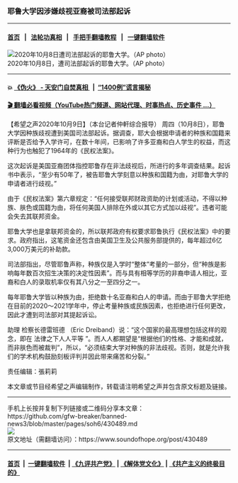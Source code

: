### 耶鲁大学因涉嫌歧视亚裔被司法部起诉
------------------------

#### [首页](https://github.com/gfw-breaker/banned-news3/blob/master/README.md) &nbsp;&nbsp;|&nbsp;&nbsp; [法轮功真相](https://github.com/begood0513/basic/blob/master/README.md)  &nbsp;&nbsp;|&nbsp;&nbsp; [手把手翻墙教程](https://github.com/gfw-breaker/guides/wiki)  &nbsp;&nbsp;|&nbsp;&nbsp; [一键翻墙软件](https://github.com/gfw-breaker/nogfw/blob/master/README.md)  



<div><img alt="2020年10月8日遭司法部起诉的耶鲁大学。（AP photo）" src="https://img.soundofhope.org/2020-10/1602271542417.jpg"/>
<br/><figcaption class="caption">
 2020年10月8日，遭司法部起诉的耶鲁大学。（AP photo）
</figcaption></div><hr/>

#### 💥 [《伪火》 - 天安门自焚真相 ](http://158.247.195.190:10000/videos/blog/weihuo.html)&nbsp; |&nbsp; [“1400例”谎言揭秘  ](http://158.247.195.190:10000/videos/blog/jiexi1400.html)

#### [ 🎬  翻墙必看视频（YouTube热门频道、网站代理、时事热点、历史事件 ...）](https://github.com/gfw-breaker/links/blob/master/banned.md)

<div><div class="Content__Wrapper sc-1bvya0-0 grZQxZ">
 <p class="meta-top">
  <span class="meta">
   【希望之声2020年10月9日】（本台记者仲軒综合报导）
  </span>
  周四（10月8日），耶鲁大学因种族歧视遭到美国司法部起诉。据调查，耶大会根据申请者的种族和国籍来评断是否给予入学许可，在数十年间，已影响了许多亚裔和白人学生的权益，而这种行为也触犯了1964年的《民权法案》。
 </p>
 <p>
  这次起诉是美国亚裔团体指控耶鲁存在非法歧视后，所进行的多年调查结果。起诉书中表示，“至少有50年了，被告耶鲁大学刻意以种族和国籍为由，对耶鲁大学的申请者进行歧视。”
 </p>
 <div class="AD_Embed__Wrap-sc-1xslmin-0 igMuqX module desktop">
  <div>
  </div>
 </div>
 <p>
  由于《民权法案》第六章规定：“任何接受联邦财政资助的计划或活动，不得以种族、肤色或国籍为由，将任何美国人排除在外或以其它方式加以歧视”。违者可能会失去其联邦资金。
 </p>
 <p>
  耶鲁大学也是拿联邦资金的，所以联邦政府有权要求耶鲁执行《民权法案》中的要求。政府指出，这笔资金还包含由美国卫生及公共服务部提供的，每年超过6亿3,000万美元的补助款。
 </p>
 <p>
  司法部指出，尽管耶鲁声称，种族仅是入学时“整体”考量的一部分，但“种族是影响每年数百次招生决策的决定性因素”。而与具有相等学历的非裔申请人相比，亚裔和白人的录取机率仅有其八分之一至四分之一。
 </p>
 <p>
  每年耶鲁大学皆以种族为由，拒绝数十名亚裔和白人的申请。而由于耶鲁大学拒绝在目前的2020～2021学年中，停止考量种族或民族因素，也拒绝进行任何更改，因此才遭到司法部对其提起诉讼。
 </p>
 <p>
  助理
  <ok href="/term/394060">
   检察长德雷班德
  </ok>
  （Eric Dreiband）说：“这个国家的最高理想包括这样的观念，即在
  <ok href="/term/394051">
   法律之下人人平等
  </ok>
  ”。而人人都期望是“根据他们的性格、才能和成就，而非肤色而被裁判”，所以，“必须结束大学对种族的非法歧视。否则，就是允许我们的学术机构鼓励刻板评判并因此带来痛苦和分裂。”
 </p>
 <p class="meta-btm">
  责任编辑：張莉莉
 </p>
 <p class="meta-btm">
  本文章或节目经希望之声编辑制作，转载请注明希望之声并包含原文标题及链接。
 </p>
</div>
</div>
<hr/>
手机上长按并复制下列链接或二维码分享本文章：<br/>
https://github.com/gfw-breaker/banned-news3/blob/master/pages/soh6/430489.md <br/>
<a href='https://github.com/gfw-breaker/banned-news3/blob/master/pages/soh6/430489.md'><img src='https://github.com/gfw-breaker/banned-news3/blob/master/pages/soh6/430489.md.png'/></a> <br/>
原文地址（需翻墙访问）：https://www.soundofhope.org/post/430489


------------------------
#### [首页](https://github.com/gfw-breaker/banned-news3/blob/master/README.md) &nbsp;|&nbsp; [一键翻墙软件](https://github.com/gfw-breaker/nogfw/blob/master/README.md) &nbsp;| [《九评共产党》](https://github.com/gfw-breaker/9ping.md/blob/master/README.md#九评之一评共产党是什么) | [《解体党文化》](https://github.com/gfw-breaker/jtdwh.md/blob/master/README.md) | [《共产主义的终极目的》](https://github.com/gfw-breaker/gczydzjmd.md/blob/master/README.md)


<img src='http://gfw-breaker.win/banned-news3/pages/soh6/430489.md' width='0px' height='0px'/>
